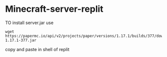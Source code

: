 # Minecraft-server-replit

TO install server.jar
use 
```
wget https://papermc.io/api/v2/projects/paper/versions/1.17.1/builds/377/downloads/paper-1.17.1-377.jar
```
 copy and paste in shell of replit
